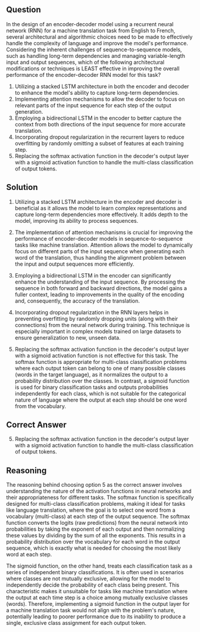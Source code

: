 ## Question
In the design of an encoder-decoder model using a recurrent neural network (RNN) for a machine translation task from English to French, several architectural and algorithmic choices need to be made to effectively handle the complexity of language and improve the model's performance. Considering the inherent challenges of sequence-to-sequence models, such as handling long-term dependencies and managing variable-length input and output sequences, which of the following architectural modifications or techniques is LEAST effective in improving the overall performance of the encoder-decoder RNN model for this task?

1. Utilizing a stacked LSTM architecture in both the encoder and decoder to enhance the model's ability to capture long-term dependencies.
2. Implementing attention mechanisms to allow the decoder to focus on relevant parts of the input sequence for each step of the output generation.
3. Employing a bidirectional LSTM in the encoder to better capture the context from both directions of the input sequence for more accurate translation.
4. Incorporating dropout regularization in the recurrent layers to reduce overfitting by randomly omitting a subset of features at each training step.
5. Replacing the softmax activation function in the decoder's output layer with a sigmoid activation function to handle the multi-class classification of output tokens.

## Solution

1. Utilizing a stacked LSTM architecture in the encoder and decoder is beneficial as it allows the model to learn complex representations and capture long-term dependencies more effectively. It adds depth to the model, improving its ability to process sequences.
   
2. The implementation of attention mechanisms is crucial for improving the performance of encoder-decoder models in sequence-to-sequence tasks like machine translation. Attention allows the model to dynamically focus on different parts of the input sequence when generating each word of the translation, thus handling the alignment problem between the input and output sequences more efficiently.

3. Employing a bidirectional LSTM in the encoder can significantly enhance the understanding of the input sequence. By processing the sequence in both forward and backward directions, the model gains a fuller context, leading to improvements in the quality of the encoding and, consequently, the accuracy of the translation.

4. Incorporating dropout regularization in the RNN layers helps in preventing overfitting by randomly dropping units (along with their connections) from the neural network during training. This technique is especially important in complex models trained on large datasets to ensure generalization to new, unseen data.

5. Replacing the softmax activation function in the decoder's output layer with a sigmoid activation function is not effective for this task. The softmax function is appropriate for multi-class classification problems where each output token can belong to one of many possible classes (words in the target language), as it normalizes the output to a probability distribution over the classes. In contrast, a sigmoid function is used for binary classification tasks and outputs probabilities independently for each class, which is not suitable for the categorical nature of language where the output at each step should be one word from the vocabulary.

## Correct Answer

5. Replacing the softmax activation function in the decoder's output layer with a sigmoid activation function to handle the multi-class classification of output tokens.

## Reasoning

The reasoning behind choosing option 5 as the correct answer involves understanding the nature of the activation functions in neural networks and their appropriateness for different tasks. The softmax function is specifically designed for multi-class classification problems, making it ideal for tasks like language translation, where the goal is to select one word from a vocabulary (multi-class) at each step of the output sequence. The softmax function converts the logits (raw predictions) from the neural network into probabilities by taking the exponent of each output and then normalizing these values by dividing by the sum of all the exponents. This results in a probability distribution over the vocabulary for each word in the output sequence, which is exactly what is needed for choosing the most likely word at each step.

The sigmoid function, on the other hand, treats each classification task as a series of independent binary classifications. It is often used in scenarios where classes are not mutually exclusive, allowing for the model to independently decide the probability of each class being present. This characteristic makes it unsuitable for tasks like machine translation where the output at each time step is a choice among mutually exclusive classes (words). Therefore, implementing a sigmoid function in the output layer for a machine translation task would not align with the problem's nature, potentially leading to poorer performance due to its inability to produce a single, exclusive class assignment for each output token.